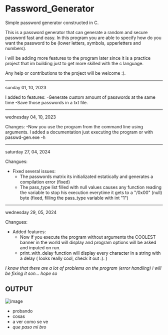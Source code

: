 # Password_Generator
Simple password generator constructed in C.

This is a password generator that can generate a random and secure password fast and easy. In this program you are able to specify how do you want the password to be (lower letters, symbols, upperletters and numbers).

i will be adding more features to the program later since it is a practice project that im building just to get more skilled with the c language.

Any help or contributions to the project will be welcome :).


---------------------------------------------------------------------------------------------------------------------------------------------------------------------------------------------------------------------------

sunday 01, 10, 2023

I added to features:
-Generate custom amount of passwords at the same time
-Save those passwords in a txt file.

---------------------------------------------------------------------------------------------------------------------------------------------------------------------------------------------------------------------------

wednesday 04, 10, 2023

Changes:
-Now you use the program from the command line using arguments. I added a documentation just executing the program or with passwd-gen.exe -h

---------------------------------------------------------------------------------------------------------------------------------------------------------------------------------------------------------------------------

saturday 27, 04, 2024

Changues:
- Fixed several issues:
  - The passwords matrix its initializated estatically and generates a compilation error (fixed)
  - The pass_type list filled with null values causes any function reading the variable to stop his execution everytime it gets to a "/0x00" (null) byte (fixed, filling the pass_type variable with int "1")
 
---------------------------------------------------------------------------------------------------------------------------------------------------------------------------------------------------------------------------

wednesday 29, 05, 2024

Changues:
- Added features:
  - Now if you execute the program without arguments the COOLEST banner in the world will display and program options will be asked and inputed on run.
  - print_with_delay function will display every character in a string with a delay ( looks really cool, check it out :). )
 
*I know that there are a lot of problems on the program (error handling) i will be fixing it son... hope so*  



## OUTPUT

![image](https://github.com/user-attachments/assets/ebe49799-ebce-4e93-830d-fed697a003c1)


- probando
- cosas
- a ver como se ve
- *que paso mi bro*

